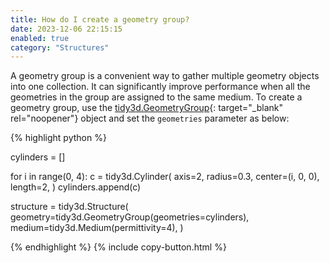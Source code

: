 ```yaml
---
title: How do I create a geometry group?
date: 2023-12-06 22:15:15
enabled: true
category: "Structures"
---
```

A geometry group is a convenient way to gather multiple geometry objects into one collection. It can significantly improve performance when all the geometries in the group are assigned to the same medium. To create a geometry group, use the [tidy3d.GeometryGroup](https://docs.flexcompute.com/projects/tidy3d/en/latest/api/_autosummary/tidy3d.GeometryGroup.html){: target="_blank" rel="noopener"} object and set the&nbsp;`geometries` parameter as below:

<div markdown class="code-snippet">{% highlight python %}

cylinders = []

for i in range(0, 4):
  c = tidy3d.Cylinder(
    axis=2, radius=0.3, center=(i, 0, 0), length=2,
  )
  cylinders.append(c)

structure = tidy3d.Structure(
  geometry=tidy3d.GeometryGroup(geometries=cylinders),
  medium=tidy3d.Medium(permittivity=4),
)

{% endhighlight %}
{% include copy-button.html %}</div>
